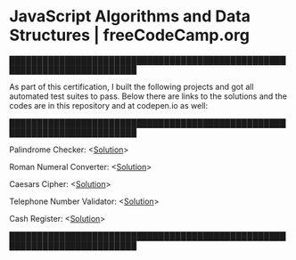 
# JavaScript Algorithms and Data Structures | freeCodeCamp.org  <br/>

█████████████████████████████████████████████████████████████████████████

As part of this certification, I built the following projects and got all automated test suites to pass. Below there are 
links to the solutions and the codes are in this  repository and at codepen.io as well:

█████████████████████████████████████████████████████████████████████████

Palindrome Checker: <[Solution](https://www.freecodecamp.org/certification/adriandallegrave/javascript-algorithms-and-data-structures)>

Roman Numeral Converter: <[Solution](https://www.freecodecamp.org/certification/adriandallegrave/javascript-algorithms-and-data-structures)>

Caesars Cipher: <[Solution](https://www.freecodecamp.org/certification/adriandallegrave/javascript-algorithms-and-data-structures)>

Telephone Number Validator: <[Solution](https://www.freecodecamp.org/certification/adriandallegrave/javascript-algorithms-and-data-structures)>

Cash Register: <[Solution](https://www.freecodecamp.org/certification/adriandallegrave/javascript-algorithms-and-data-structures)>

█████████████████████████████████████████████████████████████████████████
